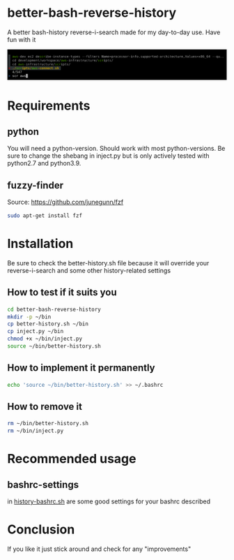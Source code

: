 # better-bash-reverse-history
A better bash-history reverse-i-search made for my day-to-day use.
Have fun with it

![better-search-history.png](screenshots/screen-better-search-history.png)

# Requirements
## python
You will need a python-version.
Should work with most python-versions. Be sure to change the shebang in inject.py
but is only actively tested with python2.7 and python3.9.

## fuzzy-finder
Source: https://github.com/junegunn/fzf
```bash
sudo apt-get install fzf
```

# Installation 
Be sure to check the better-history.sh file because it will override your
reverse-i-search and some other history-related settings

## How to test if it suits you
```bash
cd better-bash-reverse-history
mkdir -p ~/bin
cp better-history.sh ~/bin
cp inject.py ~/bin
chmod +x ~/bin/inject.py
source ~/bin/better-history.sh
```

## How to implement it permanently
```bash
echo 'source ~/bin/better-history.sh' >> ~/.bashrc
```

## How to remove it
```bash
rm ~/bin/better-history.sh
rm ~/bin/inject.py
```

# Recommended usage
## bashrc-settings
in [history-bashrc.sh](history-bashrc.sh) are some good settings for your bashrc described

# Conclusion
If you like it just stick around and check for any "improvements"
